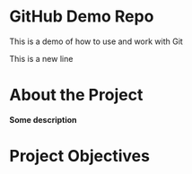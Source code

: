 # GitHub Demo Repo
This is a demo of how to use and work with Git

This is a new line

# About the Project
**Some description**

# Project Objectives
